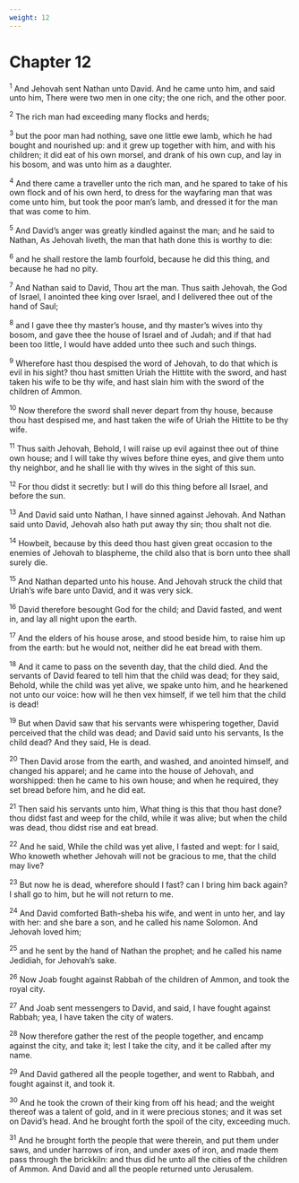 ```yaml
---
weight: 12
---
```


# Chapter 12

<sup>1</sup> And Jehovah sent Nathan unto David. And he came unto him, and said unto him, There were two men in one city; the one rich, and the other poor. 

<sup>2</sup> The rich man had exceeding many flocks and herds; 

<sup>3</sup> but the poor man had nothing, save one little ewe lamb, which he had bought and nourished up: and it grew up together with him, and with his children; it did eat of his own morsel, and drank of his own cup, and lay in his bosom, and was unto him as a daughter. 

<sup>4</sup> And there came a traveller unto the rich man, and he spared to take of his own flock and of his own herd, to dress for the wayfaring man that was come unto him, but took the poor man’s lamb, and dressed it for the man that was come to him. 

<sup>5</sup> And David’s anger was greatly kindled against the man; and he said to Nathan, As Jehovah liveth, the man that hath done this is worthy to die: 

<sup>6</sup> and he shall restore the lamb fourfold, because he did this thing, and because he had no pity. 

<sup>7</sup> And Nathan said to David, Thou art the man. Thus saith Jehovah, the God of Israel, I anointed thee king over Israel, and I delivered thee out of the hand of Saul; 

<sup>8</sup> and I gave thee thy master’s house, and thy master’s wives into thy bosom, and gave thee the house of Israel and of Judah; and if that had been too little, I would have added unto thee such and such things. 

<sup>9</sup> Wherefore hast thou despised the word of Jehovah, to do that which is evil in his sight? thou hast smitten Uriah the Hittite with the sword, and hast taken his wife to be thy wife, and hast slain him with the sword of the children of Ammon. 

<sup>10</sup> Now therefore the sword shall never depart from thy house, because thou hast despised me, and hast taken the wife of Uriah the Hittite to be thy wife. 

<sup>11</sup> Thus saith Jehovah, Behold, I will raise up evil against thee out of thine own house; and I will take thy wives before thine eyes, and give them unto thy neighbor, and he shall lie with thy wives in the sight of this sun. 

<sup>12</sup> For thou didst it secretly: but I will do this thing before all Israel, and before the sun. 

<sup>13</sup> And David said unto Nathan, I have sinned against Jehovah. And Nathan said unto David, Jehovah also hath put away thy sin; thou shalt not die. 

<sup>14</sup> Howbeit, because by this deed thou hast given great occasion to the enemies of Jehovah to blaspheme, the child also that is born unto thee shall surely die. 

<sup>15</sup> And Nathan departed unto his house. And Jehovah struck the child that Uriah’s wife bare unto David, and it was very sick. 

<sup>16</sup> David therefore besought God for the child; and David fasted, and went in, and lay all night upon the earth. 

<sup>17</sup> And the elders of his house arose, and stood beside him, to raise him up from the earth: but he would not, neither did he eat bread with them. 

<sup>18</sup> And it came to pass on the seventh day, that the child died. And the servants of David feared to tell him that the child was dead; for they said, Behold, while the child was yet alive, we spake unto him, and he hearkened not unto our voice: how will he then vex himself, if we tell him that the child is dead! 

<sup>19</sup> But when David saw that his servants were whispering together, David perceived that the child was dead; and David said unto his servants, Is the child dead? And they said, He is dead. 

<sup>20</sup> Then David arose from the earth, and washed, and anointed himself, and changed his apparel; and he came into the house of Jehovah, and worshipped: then he came to his own house; and when he required, they set bread before him, and he did eat. 

<sup>21</sup> Then said his servants unto him, What thing is this that thou hast done? thou didst fast and weep for the child, while it was alive; but when the child was dead, thou didst rise and eat bread. 

<sup>22</sup> And he said, While the child was yet alive, I fasted and wept: for I said, Who knoweth whether Jehovah will not be gracious to me, that the child may live? 

<sup>23</sup> But now he is dead, wherefore should I fast? can I bring him back again? I shall go to him, but he will not return to me. 

<sup>24</sup> And David comforted Bath-sheba his wife, and went in unto her, and lay with her: and she bare a son, and he called his name Solomon. And Jehovah loved him; 

<sup>25</sup> and he sent by the hand of Nathan the prophet; and he called his name Jedidiah, for Jehovah’s sake. 

<sup>26</sup> Now Joab fought against Rabbah of the children of Ammon, and took the royal city. 

<sup>27</sup> And Joab sent messengers to David, and said, I have fought against Rabbah; yea, I have taken the city of waters. 

<sup>28</sup> Now therefore gather the rest of the people together, and encamp against the city, and take it; lest I take the city, and it be called after my name. 

<sup>29</sup> And David gathered all the people together, and went to Rabbah, and fought against it, and took it. 

<sup>30</sup> And he took the crown of their king from off his head; and the weight thereof was a talent of gold, and in it were precious stones; and it was set on David’s head. And he brought forth the spoil of the city, exceeding much. 

<sup>31</sup> And he brought forth the people that were therein, and put them under saws, and under harrows of iron, and under axes of iron, and made them pass through the brickkiln: and thus did he unto all the cities of the children of Ammon. And David and all the people returned unto Jerusalem. 


